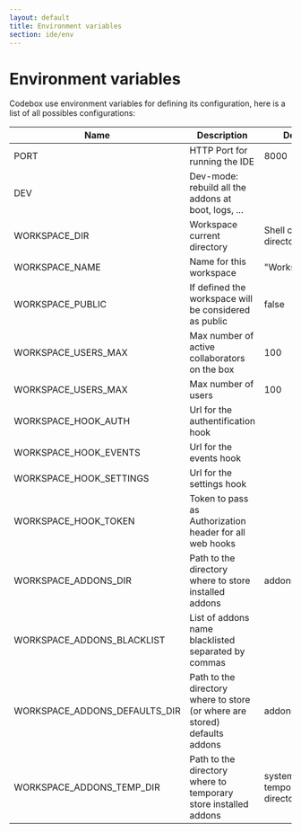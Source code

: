 ```yaml
---
layout: default
title: Environment variables
section: ide/env
---
```


# Environment variables

Codebox use environment variables for defining its configuration, here is a list of all possibles configurations:

| Name | Description | Default |
| ----- | ------------------- | ------------------- |
| PORT | HTTP Port for running the IDE | 8000 |
| DEV | Dev-mode: rebuild all the addons at boot, logs, ... | |
| WORKSPACE\_DIR | Workspace current directory | Shell current directory |
| WORKSPACE\_NAME | Name for this workspace | "Workspace" |
| WORKSPACE\_PUBLIC | If defined the workspace will be considered as public | false |
| WORKSPACE\_USERS\_MAX | Max number of active collaborators on the box | 100 |
| WORKSPACE\_USERS\_MAX | Max number of users | 100 |
| WORKSPACE\_HOOK\_AUTH | Url for the authentification hook | |
| WORKSPACE\_HOOK\_EVENTS | Url for the events hook | |
| WORKSPACE\_HOOK\_SETTINGS | Url for the settings hook | |
| WORKSPACE\_HOOK\_TOKEN | Token to pass as Authorization header for all web hooks | |
| WORKSPACE\_ADDONS\_DIR | Path to the directory where to store installed addons | addons/installed |
| WORKSPACE\_ADDONS\_BLACKLIST | List of addons name blacklisted separated by commas |  |
| WORKSPACE\_ADDONS\_DEFAULTS_DIR | Path to the directory where to store (or where are stored) defaults addons | addons/defaults |
| WORKSPACE\_ADDONS\_TEMP_DIR | Path to the directory where to temporary store installed addons  | system temporary directory |
